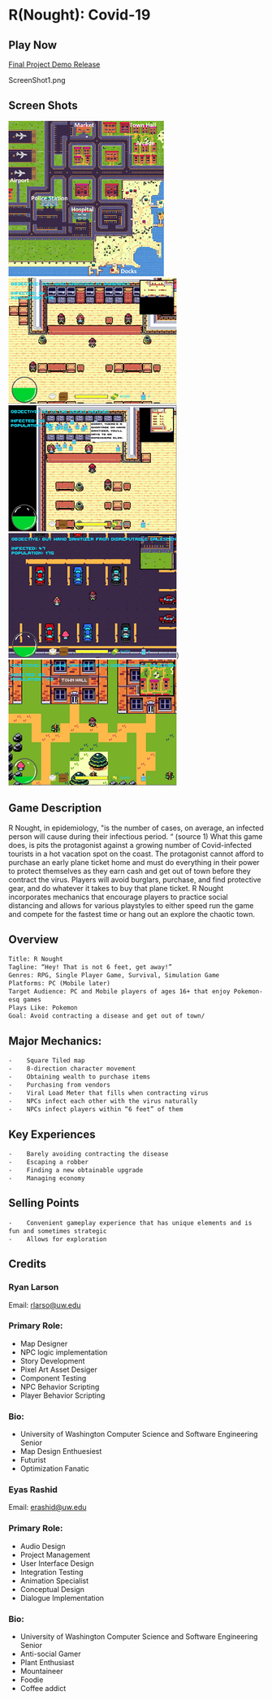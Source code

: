 # R(Nought): Covid-19

## Play Now

[Final Project Demo Release](https://connect.unity.com/mg/other/r-nought-covid-19-5)

ScreenShot1.png
## Screen Shots
![Image](MiniMap2_V1.png)
![Image](ScreenShot1.png)
![Image](ScreenShot2.png)
![Image](ScreenShot3.png))
![Image](ScreenShot4.png)


## Game Description

R Nought, in epidemiology, "is the number of cases, on average, an infected person will cause during their infectious period. “ (source 1) What this game does, is pits the protagonist against a growing number of Covid-infected tourists in a hot vacation spot on the coast. The protagonist cannot afford to purchase an early plane ticket home and must do everything in their power to protect themselves as they earn cash and get out of town before they contract the virus. Players will avoid burglars, purchase, and find protective gear, and do whatever it takes to buy that plane ticket. R Nought incorporates mechanics that encourage players to practice social distancing and allows for various playstyles to either speed run the game and compete for the fastest time or hang out an explore the chaotic town.


## Overview
```
Title: R Nought
Tagline: “Hey! That is not 6 feet, get away!”
Genres: RPG, Single Player Game, Survival, Simulation Game
Platforms: PC (Mobile later)
Target Audience: PC and Mobile players of ages 16+ that enjoy Pokemon-esq games 
Plays Like: Pokemon 
Goal: Avoid contracting a disease and get out of town/
```
## Major Mechanics:
```
-    Square Tiled map
-    8-direction character movement
-    Obtaining wealth to purchase items
-    Purchasing from vendors
-    Viral Load Meter that fills when contracting virus
-    NPCs infect each other with the virus naturally
-    NPCs infect players within “6 feet” of them
```

## Key Experiences
```
-    Barely avoiding contracting the disease
-    Escaping a robber
-    Finding a new obtainable upgrade
-    Managing economy
```

## Selling Points
```
-    Convenient gameplay experience that has unique elements and is fun and sometimes strategic
-    Allows for exploration
```

## Credits
### Ryan Larson
Email: rlarso@uw.edu

### Primary Role:
  - Map Designer 
  - NPC logic implementation
  - Story Development
  - Pixel Art Asset Desiger
  - Component Testing
  - NPC Behavior Scripting
  - Player Behavior Scripting


### Bio: 
  - University of Washington Computer Science and Software Engineering Senior
  - Map Design Enthuesiest
  - Futurist
  - Optimization Fanatic


### Eyas Rashid
Email: erashid@uw.edu

### Primary Role:
  - Audio Design
  - Project Management
  - User Interface Design
  - Integration Testing
  - Animation Specialist
  - Conceptual Design
  - Dialogue Implementation


### Bio: 
  - University of Washington Computer Science and Software Engineering Senior
  - Anti-social Gamer
  - Plant Enthusiast
  - Mountaineer
  - Foodie
  - Coffee addict


